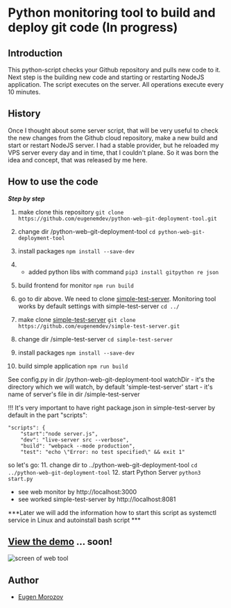 # Python monitoring tool to build and deploy git code (In progress)

## Introduction

This python-script checks your Github repository and pulls new code to it. Next step is the building new code and starting or restarting NodeJS application. The script executes on the server. All operations execute every 10 minutes.

## History

Once I thought about some server script, that will be very useful to check the new changes from the Github cloud repository, make a new build and start or restart NodeJS server. I had a stable provider, but he reloaded my VPS server every day and in time, that I couldn't plane. So it was born the idea and concept, that was released by me here.

## How to use the code

***Step by step***

1. make clone this repository 
`git clone https://github.com/eugenemdev/python-web-git-deployment-tool.git`
2.  change dir /python-web-git-deployment-tool
`cd python-web-git-deployment-tool`
3. install packages
`npm install --save-dev`
4. - added python libs with command 
```pip3 install gitpython re json```
5. build frontend for monitor
`npm run build`

6. go to dir above. We need to clone [simple-test-server](https://github.com/eugenemdev/simple-test-server). Monitoring tool works by default settings with simple-test-server 
`cd ../`
7. make clone [simple-test-server](https://github.com/eugenemdev/simple-test-server)
`git clone https://github.com/eugenemdev/simple-test-server.git`
8.  change dir /simple-test-server
`cd simple-test-server`
9. install packages
`npm install --save-dev`
10. build simple application
`npm run build`

See config.py in dir /python-web-git-deployment-tool
watchDir - it's the directory which we will watch, by default 'simple-test-server'
start - it's name of server's file in dir /simple-test-server 

!!! It's very important to have right package.json in simple-test-server
by default in the part "scripts":

```
"scripts": {
    "start":"node server.js",
    "dev": "live-server src --verbose",
    "build": "webpack --mode production",
    "test": "echo \"Error: no test specified\" && exit 1"
```
so let's go:
11. change dir to ../python-web-git-deployment-tool
`cd ../python-web-git-deployment-tool`
12. start Python Server `python3 start.py`

 - see web monitor by http://localhost:3000
 - see worked simple-test-server by http://localhost:8081


***Later we will add the information  how to start this script as systemctl service in Linux and autoinstall bash script ***

## [View the demo]() ... soon!
![screen of web tool](./screen.png)

## Author

- [Eugen Morozov](https://eugenmorozov.de)